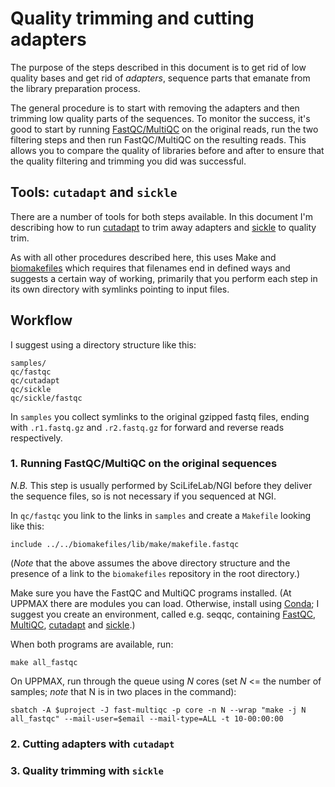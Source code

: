 # Quality trimming and cutting adapters

The purpose of the steps described in this document is to get rid of low quality
bases and get rid of *adapters*, sequence parts that emanate from the library
preparation process. 

The general procedure is to start with removing the adapters and then trimming
low quality parts of the sequences. To monitor the success, it's good to start
by running [FastQC/MultiQC](fastqc_multiqc.md) on the original reads, run the
two filtering steps and then run FastQC/MultiQC on the resulting reads. This
allows you to compare the quality of libraries before and after to ensure that
the quality filtering and trimming you did was successful.

## Tools: `cutadapt` and `sickle`

There are a number of tools for both steps available. In this document I'm
describing how to run [cutadapt](https://github.com/marcelm/cutadapt) to trim
away adapters and [sickle](https://github.com/najoshi/sickle) to quality trim.

As with all other procedures described here, this uses Make and
[biomakefiles](biomakefiles.md) which requires that filenames end in defined
ways and suggests a certain way of working, primarily that you perform each step
in its own directory with symlinks pointing to input files.

## Workflow

I suggest using a directory structure like this:

```
samples/
qc/fastqc
qc/cutadapt
qc/sickle
qc/sickle/fastqc
```

In `samples` you collect symlinks to the original gzipped fastq files, ending
with `.r1.fastq.gz` and `.r2.fastq.gz` for forward and reverse reads
respectively.

### 1. Running FastQC/MultiQC on the original sequences

*N.B.* This step is usually performed by SciLifeLab/NGI before they deliver the
sequence files, so is not necessary if you sequenced at NGI.

In `qc/fastqc` you link to the links in `samples` and create a `Makefile`
looking like this:

```{make}
include ../../biomakefiles/lib/make/makefile.fastqc
```

(*Note* that the above assumes the above directory structure and the presence of
a link to the `biomakefiles` repository in the root directory.)

Make sure you have the FastQC and MultiQC programs installed. (At UPPMAX there
are modules you can load. Otherwise, install using
[Conda](https://docs.conda.io/en/latest/miniconda.html); I suggest you create an
environment, called e.g. seqqc, containing
[FastQC](https://anaconda.org/bioconda/fastqc),
[MultiQC](https://anaconda.org/bioconda/multiqc),
[cutadapt](https://anaconda.org/bioconda/cutadapt) and
[sickle](https://anaconda.org/bioconda/sickle-trim).)

When both programs are available, run:

```
make all_fastqc
```

On UPPMAX, run through the queue using *N* cores (set *N* <= the number of
samples; *note* that N is in two places in the command):

```
sbatch -A $uproject -J fast-multiqc -p core -n N --wrap "make -j N all_fastqc" --mail-user=$email --mail-type=ALL -t 10-00:00:00
```

### 2. Cutting adapters with `cutadapt`

### 3. Quality trimming with `sickle`
